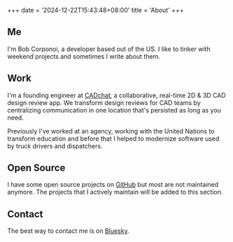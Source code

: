 +++
date = '2024-12-22T15:43:48+08:00'
title = 'About'
+++

## Me

I'm Bob Corponoi, a developer based out of the US. I like to tinker with weekend projects and sometimes I write about them.

## Work

I'm a founding engineer at [CADchat](https://cadchat.com/), a collaborative, real-time 2D & 3D CAD design review app. We transform design reviews for CAD teams by centralizing communication in one location that's persisted as long as you need.

Previously I've worked at an agency, working with the United Nations to transform education and before that I helped to modernize software used by truck drivers and dispatchers.

## Open Source

I have some open source projects on [GitHub](https://github.com/robertcorponoi) but most are not maintained anymore. The projects that I actively maintain will be added to this section.

## Contact

The best way to contact me is on [Bluesky](https://bsky.app/profile/robertcorponoi.me).